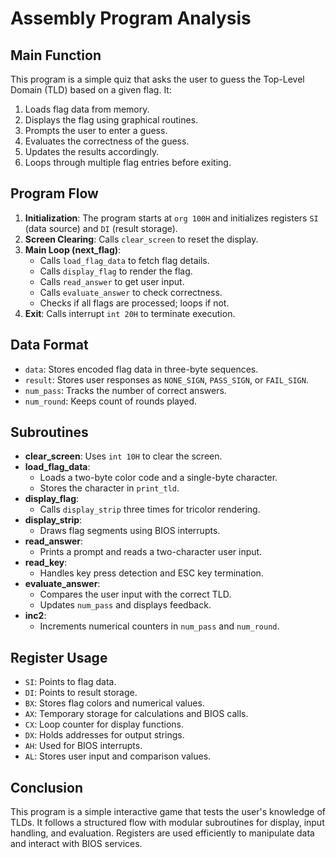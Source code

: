 # Assembly Program Analysis

## Main Function
This program is a simple quiz that asks the user to guess the Top-Level Domain (TLD) based on a given flag. It:
1. Loads flag data from memory.
2. Displays the flag using graphical routines.
3. Prompts the user to enter a guess.
4. Evaluates the correctness of the guess.
5. Updates the results accordingly.
6. Loops through multiple flag entries before exiting.

## Program Flow
1. **Initialization**: The program starts at `org 100H` and initializes registers `SI` (data source) and `DI` (result storage).
2. **Screen Clearing**: Calls `clear_screen` to reset the display.
3. **Main Loop (next_flag)**:
   - Calls `load_flag_data` to fetch flag details.
   - Calls `display_flag` to render the flag.
   - Calls `read_answer` to get user input.
   - Calls `evaluate_answer` to check correctness.
   - Checks if all flags are processed; loops if not.
4. **Exit**: Calls interrupt `int 20H` to terminate execution.

## Data Format
- `data`: Stores encoded flag data in three-byte sequences.
- `result`: Stores user responses as `NONE_SIGN`, `PASS_SIGN`, or `FAIL_SIGN`.
- `num_pass`: Tracks the number of correct answers.
- `num_round`: Keeps count of rounds played.

## Subroutines
- **clear_screen**: Uses `int 10H` to clear the screen.
- **load_flag_data**:
  - Loads a two-byte color code and a single-byte character.
  - Stores the character in `print_tld`.
- **display_flag**:
  - Calls `display_strip` three times for tricolor rendering.
- **display_strip**:
  - Draws flag segments using BIOS interrupts.
- **read_answer**:
  - Prints a prompt and reads a two-character user input.
- **read_key**:
  - Handles key press detection and ESC key termination.
- **evaluate_answer**:
  - Compares the user input with the correct TLD.
  - Updates `num_pass` and displays feedback.
- **inc2**:
  - Increments numerical counters in `num_pass` and `num_round`.

## Register Usage
- `SI`: Points to flag data.
- `DI`: Points to result storage.
- `BX`: Stores flag colors and numerical values.
- `AX`: Temporary storage for calculations and BIOS calls.
- `CX`: Loop counter for display functions.
- `DX`: Holds addresses for output strings.
- `AH`: Used for BIOS interrupts.
- `AL`: Stores user input and comparison values.

## Conclusion
This program is a simple interactive game that tests the user's knowledge of TLDs. It follows a structured flow with modular subroutines for display, input handling, and evaluation. Registers are used efficiently to manipulate data and interact with BIOS services.


